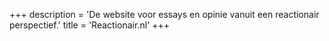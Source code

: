 +++
description = 'De website voor essays en opinie vanuit een reactionair perspectief.'
title = 'Reactionair.nl'
+++
